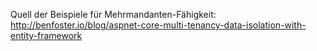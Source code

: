 Quell der Beispiele für Mehrmandanten-Fähigkeit:
http://benfoster.io/blog/aspnet-core-multi-tenancy-data-isolation-with-entity-framework
